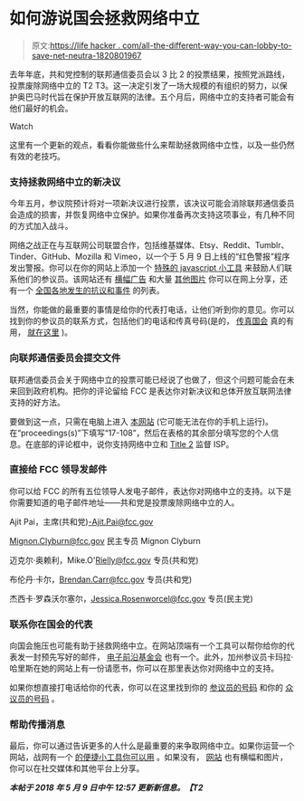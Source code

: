 # 如何游说国会拯救网络中立

> 原文:[https://life hacker . com/all-the-different-way-you-can-lobby-to-save-net-neutra-1820801967](https://lifehacker.com/all-the-different-ways-you-can-lobby-to-save-net-neutra-1820801967)

去年年底，共和党控制的联邦通信委员会以 3 比 2 的投票结果，按照党派路线，投票废除网络中立的 T2 T3。这一决定引发了一场大规模的有组织的努力，以保护奥巴马时代旨在保护开放互联网的法律。五个月后，网络中立的支持者可能会有他们最好的机会。

Watch

这里有一个更新的观点，看看你能做些什么来帮助拯救网络中立性，以及一些仍然有效的老技巧。

### **支持拯救网络中立的新决议**

今年五月，参议院预计将对一项新决议进行投票，该决议可能会消除联邦通信委员会造成的损害，并恢复网络中立保护。如果你准备再次支持这项事业，有几种不同的方式加入战斗。

网络之战正在与互联网公司联盟合作，包括维基媒体、Etsy、Reddit、Tumblr、Tinder、GitHub、Mozilla 和 Vimeo，以一个于 5 月 9 日上线的“红色警报”程序发出警报。你可以在你的网站上添加一个 [特殊的 javascript 小工具](https://www.battleforthenet.com/redalert/) 来鼓励人们联系他们的参议员。该网站还有 [横幅广告](https://drive.google.com/drive/folders/1OM5CZ5qGpRc3RdD8AfHwWuVOajZorw-g) 和大量 [其他图片](https://drive.google.com/drive/folders/1pseCi3ZSuYBIkCgLpthrPF2ss5RSCtCM) 你可以在网上分享，还有一个 [全国各地发生的抗议和事件](https://events.battleforthenet.com/) 的列表。

当然，你能做的最重要的事情是给你的代表打电话，让他们听到你的意见。你可以找到你的参议员的联系方式，包括他们的电话和传真号码(是的， [传真国会](https://fivethirtyeight.com/features/people-are-faxing-their-senators-up-to-300-times-an-hour/) 真的有用， [就在这里](https://whoismyrepresentative.com/) )。

### 向联邦通信委员会提交文件

联邦通信委员会关于网络中立的投票可能已经说了也做了，但这个问题可能会在未来回到政府机构。把你的评论留给 FCC 是表达你对新决议和总体开放互联网法律支持的好方法。

要做到这一点，只需在电脑上进入 [本网站](https://www.fcc.gov/ecfs/filings/express) (它可能无法在你的手机上运行)。在“proceedings(s)”下填写“17-108”，然后在表格的其余部分填写您的个人信息。在底部的评论框中，说你支持网络中立和 [Title 2](https://www.dailydot.com/layer8/what-is-title-ii-net-neutrality-fcc/) 监督 ISP。

### 直接给 FCC 领导发邮件

你可以给 FCC 的所有五位领导人发电子邮件，表达你对网络中立的支持。以下是你需要知道的电子邮件地址——共和党是投票废除网络中立的人。

Ajit Pai，主席(共和党)-Ajit.Pai@fcc.gov

Mignon.Clyburn@fcc.gov 民主专员 Mignon Clyburn

迈克尔·奥赖利，Mike.O'Rielly@fcc.gov 专员(共和党)

布伦丹·卡尔，Brendan.Carr@fcc.gov 专员(共和党)

杰西卡·罗森沃尔塞尔，Jessica.Rosenworcel@fcc.gov 专员(民主党)

### 联系你在国会的代表

向国会施压也可能有助于拯救网络中立。在网站顶端有一个工具可以帮你给你的代表发一封预先写好的邮件， [电子前沿基金会](https://act.eff.org/action/congress-don-t-sell-the-internet-out) 也有一个。此外，加州参议员卡玛拉·哈里斯在她的网站上有一份请愿书，你可以在那里表达你对网络中立的支持。

如果你想直接打电话给你的代表，你可以在这里找到你的 [参议员的号码](https://www.dailykos.com/stories/2017/02/02/1629046/-Call-your-senator-Phone-numbers-for-every-office-of-every-U-S-senator) 和你的 [众议员的号码](https://www.house.gov/representatives/find-your-representative) 。

### 帮助传播消息

最后，你可以通过告诉更多的人什么是最重要的来争取网络中立。如果你运营一个网站，战网有一个 [的便捷小工具你可以用](https://github.com/fightforthefuture/battleforthenet-widget) 。如果没有， [网站](https://www.battleforthenet.com/) 也有横幅和图片，你可以在社交媒体和其他平台上分享。

***本帖于 2018 年 5 月 9 日中午 12:57 更新新信息。【T2***